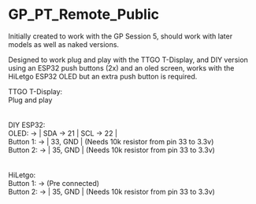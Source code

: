 # GP_PT_Remote_Public

Initially created to work with the GP Session 5, should work with later models as well as naked versions. 

Designed to work plug and play with the TTGO T-Display, and DIY version using an ESP32 push buttons (2x) and an oled screen, works with the HiLetgo ESP32 OLED but an extra push button is required. 

TTGO T-Display: <br />
Plug and play <br />
<br />
<br />
DIY ESP32: <br />
OLED: -> | SDA -> 21 | SCL -> 22 | <br />
Button 1: -> | 33, GND | (Needs 10k resistor from pin 33 to 3.3v) <br />
Button 2: -> | 35, GND | (Needs 10k resistor from pin 33 to 3.3v) <br />
<br />
<br />
HiLetgo:<br />
Button 1: -> (Pre connected)<br />
Button 2: -> | 35, GND | (Needs 10k resistor from pin 33 to 3.3v) <br />

